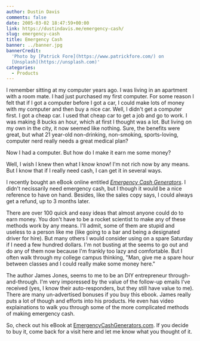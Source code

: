 ```yaml
---
author: Dustin Davis
comments: false
date: 2005-03-02 18:47:59+00:00
link: https://dustindavis.me/emergency-cash/
slug: emergency-cash
title: Emergency Cash
banner: ../banner.jpg
bannerCredit:
  'Photo by [Patrick Fore](https://www.patrickfore.com/) on
  [Unsplash](https://unsplash.com)'
categories:
  - Products
---
```


I remember sitting at my computer years ago. I was living in an apartment with a
room mate. I had just purchased my first computer. For some reason I felt that
if I got a computer before I got a car, I could make lots of money with my
computer and then buy a nice car. Well, I didn't get a computer first. I got a
cheap car. I used that cheap car to get a job and go to work. I was making 8
bucks an hour, which at first I thought was a lot. But living on my own in the
city, it now seemed like nothing. Sure, the benefits were great, but what 21
year-old non-drinking, non-smoking, sports-loving, computer nerd really needs a
great medical plan?

<!-- more -->

Now I had a computer. But how do I make it earn me some money?

Well, I wish I knew then what I know know! I'm not rich now by any means. But I
know that if I really need cash, I can get it in several ways.

I recently bought an eBook online entitled
_[Emergency Cash Generators](http://hop.clickbank.net/?linkcloak/extramoney)_. I
didn't necissarily need emergency cash, but I though it would be a nice
reference to have on hand. Besides, like the sales copy says, I could always get
a refund, up to 3 months later.

There are over 100 quick and easy ideas that almost anyone could do to earn
money. You don't have to be a rocket scientist to make any of these methods work
by any means. I'll admit, some of them are stupid and useless to a person like
me (like going to a bar and being a designated driver for hire). But many others
I would consider using on a spare Saturday if I need a few hundred dollars. I'm
not busting at the seems to go out and do any of them now because I'm frankly
too lazy and comfortable. But I often walk through my college campus thinking,
"Man, give me a spare hour between classes and I could really make some money
here."

The author James Jones, seems to me to be an DIY entrepreneur
through-and-through. I'm very imporessed by the value of the follow-up emails
I've received (yes, I know their auto-responders, but they still have value to
me). There are many un-advertised bonuses if you buy this ebook. James really
puts a lot of though and efforts into his products. He even has video
explainations to walk you through some of the more complicated methods of making
emergency cash.

So, check out his eBook at
[EmergencyCashGenerators.com](http://hop.clickbank.net/?linkcloak/extramoney).
If you decide to buy it, come back for a visit here and let me know what you
thought of it.
